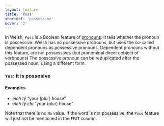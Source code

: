```yaml
---
layout: feature
title: 'Poss'
shortdef: 'possessive'
udver: '2'
---
```


In Welsh, `Poss` is a Boolean feature of [pronouns](en-pos/PRON). It tells whether the pronoun is possessive.
Welsh has no possessive pronouns, but uses the so-called dependent pronouns as possessive pronouns.
Dependent pronouns without this feature, are not possessives (but pronominal direct oobject of verbnouns)
The possessive pronoun can be reduplicated after the possessed noun, using a different form.


### <a name="Yes">`Yes`</a>: it is possesive

#### Examples

* _eich tŷ_ "your (plur) house"
* _eich tŷ chi_ "your (plur) house"

Note that there is no `No` value. If the word is not possessive, the `Poss` feature will just not be mentioned in the `FEAT` column.
<!-- Interlanguage links updated So kvě 14 19:02:33 CEST 2022 -->

